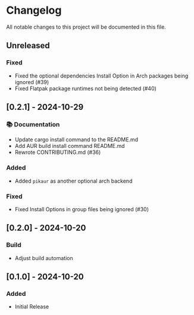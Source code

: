 # Changelog

All notable changes to this project will be documented in this file.

## Unreleased

### Fixed

- Fixed the optional dependencies Install Option in Arch packages being
  ignored (#39)
- Fixed Flatpak package runtimes not being detected (#40)

## [0.2.1] - 2024-10-29

### 📚 Documentation

- Update cargo install command to the README.md
- Add AUR build install command README.md
- Rewrote CONTRIBUTING.md (#36)

### Added

- Added `pikaur` as another optional arch backend

### Fixed

- Fixed Install Options in group files being ignored (#30)

## [0.2.0] - 2024-10-20

### Build

- Adjust build automation

## [0.1.0] - 2024-10-20

### Added

- Initial Release
